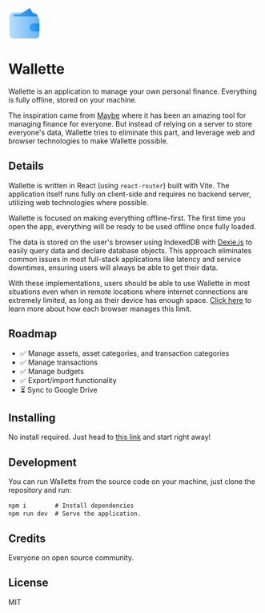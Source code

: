 <img src="https://raw.githubusercontent.com/adithyaharun/wallette/refs/heads/main/apps/web/public/pwa-192x192.png" height="64" />

# Wallette

Wallette is an application to manage your own personal finance. Everything is fully offline, stored on your machine.

The inspiration came from [Maybe](https://github.com/maybe-finance/maybe) where it has been an amazing tool for managing finance for everyone. But instead of relying on a server to store everyone's data, Wallette tries to eliminate this part, and leverage web and browser technologies to make Wallette possible.

## Details

Wallette is written in React (using `react-router`) built with Vite. The application itself runs fully on client-side and requires no backend server, utilizing web technologies where possible.

Wallette is focused on making everything offline-first. The first time you open the app, everything will be ready to be used offline once fully loaded. 

The data is stored on the user's browser using IndexedDB with [Dexie.js](https://dexie.org/) to easily query data and declare database objects. This approach eliminates common issues in most full-stack applications like latency and service downtimes, ensuring users will always be able to get their data.

With these implementations, users should be able to use Wallette in most situations even when in remote locations where internet connections are extremely limited, as long as their device has enough space. [Click here](https://developer.mozilla.org/en-US/docs/Web/API/Storage_API/Storage_quotas_and_eviction_criteria#how_much_data_can_be_stored) to learn more about how each browser manages this limit.

## Roadmap

- ✅ Manage assets, asset categories, and transaction categories
- ✅ Manage transactions
- ✅ Manage budgets
- ✅ Export/import functionality
- ⏳ Sync to Google Drive

## Installing

No install required. Just head to [this link](https://app.wallette.id) and start right away!

## Development

You can run Wallette from the source code on your machine, just clone the repository and run:

```shell
npm i        # Install dependencies
npm run dev  # Serve the application.
```

## Credits

Everyone on open source community.

## License

MIT